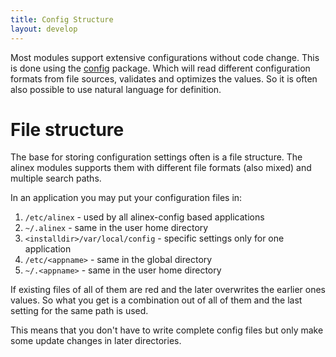 ```yaml
---
title: Config Structure
layout: develop
---
```


Most modules support extensive configurations without code change. This is done
using the [config](http://alinex.github.io/node-config) package. Which will read
different configuration formats from file sources, validates and optimizes the values.
So it is often also possible to use natural language for definition.

File structure
==========================================================

The base for storing configuration settings often is a file structure. The alinex
modules supports them with different file formats (also mixed) and multiple search
paths.

In an application you may put your configuration files in:

1. `/etc/alinex` - used by all alinex-config based applications
1. `~/.alinex` - same in the user home directory
2. `<installdir>/var/local/config` - specific settings only for one application
2. `/etc/<appname>` - same in the global directory
2. `~/.<appname>` - same in the user home directory

If existing files of all of them are red and the later overwrites the earlier ones
values. So what you get is a combination out of all of them and the last setting
for the same path is used.

This means that you don't have to write complete config files but only make some
update changes in later directories.
